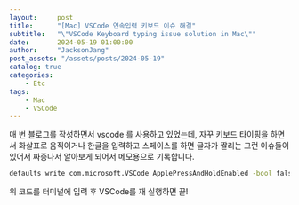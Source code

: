 ```yaml
---
layout:     post
title:      "[Mac] VSCode 연속입력 키보드 이슈 해결"
subtitle:   "\"VSCode Keyboard typing issue solution in Mac\""
date:       2024-05-19 01:00:00
author:     "JacksonJang"
post_assets: "/assets/posts/2024-05-19"
catalog: true
categories:
    - Etc
tags:
    - Mac
    - VSCode
---
```

매 번 블로그를 작성하면서 vscode 를 사용하고 있었는데, 자꾸 키보드 타이핑을 하면서 화살표로 움직이거나 한글을 입력하고 스페이스를 하면 글자가 짤리는 그런 이슈들이 있어서 짜증나서 알아보게 되어서 메모용으로 기록합니다.

```sh
defaults write com.microsoft.VSCode ApplePressAndHoldEnabled -bool false
```

위 코드를 터미널에 입력 후 VSCode를 재 실행하면 끝!
